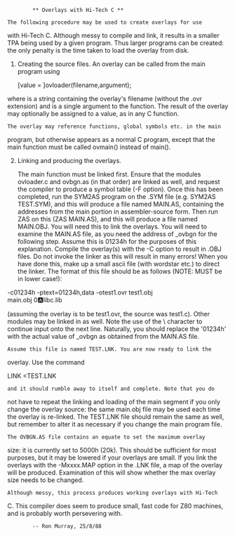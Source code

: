 			** Overlays with Hi-Tech C **

	The following procedure may be used to create overlays for use
with Hi-Tech C. Although messy to compile and link, it results in a smaller
TPA being used by a given program. Thus larger programs can be created: the
only penalty is the time taken to load the overlay from disk.

1. Creating the source files.
	An overlay can be called from the main program using

	[value = ]ovloader(filename,argument);

where <filename> is a string containing the overlay's filename (without the
.ovr extension) and <argument> is a single argument to the function. The
result of the overlay may optionally be assigned to a value, as in any C
function.

	The overlay may reference functions, global symbols etc. in the main
program, but otherwise appears as a normal C program, except that the main
function must be called ovmain() instead of main().

2. Linking and producing the overlays.

	The main function must be linked first. Ensure that the modules
ovloader.c and ovbgn.as (in that order) are linked as well, and request the
compiler to produce a symbol table (-F option).
	Once this has been completed, run the SYM2AS program on the .SYM
file (e.g. SYM2AS TEST.SYM), and this will produce a file named MAIN.AS,
containing the addresses from the main portion in assembler-source form.
Then run ZAS on this (ZAS MAIN.AS), and this will produce a file named
MAIN.OBJ. You will need this to link the overlays.
	You will need to examine the MAIN.AS file, as you need the address
of _ovbgn for the following step. Assume this is 01234h for the purposes
of this explanation.
	Compile the overlay(s) with the -C option to result in .OBJ files.
Do not invoke the linker as this will result in many errors! When you have
done this, make up a small ascii file (with wordstar etc.) to direct the
linker. The format of this file should be as follows (NOTE: MUST be in lower
case!):

-c01234h -ptext=01234h,data -otest1.ovr test1.obj <other modules as reqd> \
main.obj 0:a:libc.lib

(assuming the overlay is to be test1.ovr, the source was test1.c). Other
modules may be linked in as well. Note the use of the \ character to
continue input onto the next line. Naturally, you should replace the '01234h'
with the actual value of _ovbgn as obtained from the MAIN.AS file.

	Assume this file is named TEST.LNK. You are now ready to link the
overlay. Use the command

LINK <TEST.LNK

	and it should rumble away to itself and complete. Note that you do
not have to repeat the linking and loading of the main segment if you only
change the overlay source: the same main.obj file may be used each time the
overlay is re-linked. The TEST.LNK file should remain the same as well, but
remember to alter it as necessary if you change the main program file.

	The OVBGN.AS file contains an equate to set the maximum overlay
size: it is currently set to 5000h (20k). This should be sufficient for
most purposes, but it may be lowered if your overlays are small. If you link
the overlays with the -Mxxxx.MAP option in the .LNK file, a map of the
overlay will be produced. Examination of this will show whether the max
overlay size needs to be changed.

	Although messy, this process produces working overlays with Hi-Tech
C. This compiler does seem to produce small, fast code for Z80 machines,
and is probably worth persevering with.

			-- Ron Murray, 25/8/88


